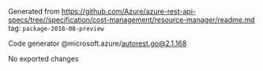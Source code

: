 Generated from https://github.com/Azure/azure-rest-api-specs/tree//specification/cost-management/resource-manager/readme.md tag: `package-2018-08-preview`

Code generator @microsoft.azure/autorest.go@2.1.168

No exported changes